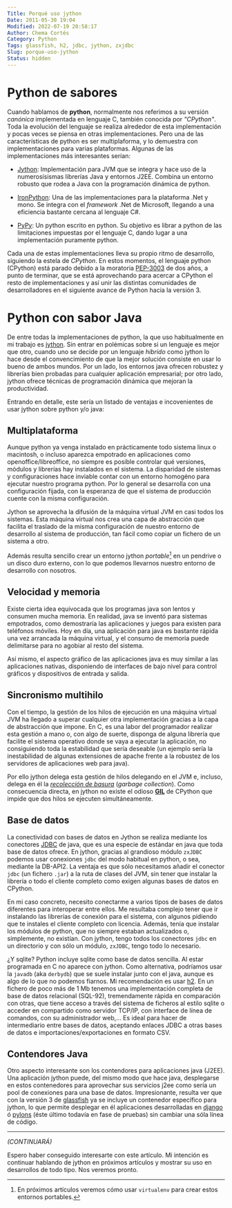 ```yaml
---
Title: Porqué uso jython
Date: 2011-05-30 19:04
Modified: 2022-07-19 20:58:17
Author: Chema Cortés
Category: Python
Tags: glassfish, h2, jdbc, jython, zxjdbc
Slug: porque-uso-jython
Status: hidden
---
```


# Python de sabores

Cuando hablamos de **python**, normalmente nos referimos a su versión _canónica_ implementada en lenguaje C, también conocida por _"CPython"_. Toda la evolución del lenguaje se realiza alrededor de esta implementación y pocas veces se piensa en otras implementaciones. Pero una de las características de python es ser multiplaforma, y lo demuestra con implementaciones para varias plataformas. Algunas de las implementaciones más interesantes serían:

- [Jython][]:
  Implementación para JVM que se integra y hace uso de la numerosísismas
  librerías Java y entornos J2EE. Combina un entorno robusto que rodea a Java con la programación dinámica de python.

- [IronPython][]:
  Una de las implementaciones para la plataforma .Net y mono. Se integra
  con el _framework_ .Net de Microsoft, llegando a una eficiencia bastante
  cercana al lenguaje C#.

- [PyPy][]:
  Un python escrito en python. Su objetivo es librar a python de las
  limitaciones impuestas por el lenguaje C, dando lugar a una implementación
  puramente python.

Cada una de estas implementaciones lleva su propio ritmo de desarrollo, siguiendo la estela de _CPython_. En estos momentos, el lenguaje python (CPython) está parado debido a la moratoria [PEP-3003][] de dos años, a punto de terminar, que se está aprovechando para acercar a CPython el resto de implementaciones y así unir las distintas comunidades de desarrolladores en el siguiente avance de Python hacia la versión 3.

[jython]: http://jython.org
[ironpython]: http://www.codeplex.com/Wiki/View.aspx?ProjectName=IronPython
[pypy]: http://www.python.org/dev/peps/pep-3146/#pypy
[pep-3003]: http://www.python.org/dev/peps/pep-3003/

# Python con sabor Java

De entre todas la implementaciones de python, la que uso habitualmente en mi trabajo es [jython][]. Sin entrar en polémicas sobre si un lenguaje es mejor que otro, cuando uno se decide por un lenguaje _híbrido_ como jython lo hace desde el convencimiento de que la mejor solución consiste en usar lo bueno de ambos mundos. Por un lado, los entornos java ofrecen robustez y librerías bien probadas para cualquier aplicación empresarial; por otro lado, jython ofrece técnicas de programación dinámica que mejoran la productividad.

Entrando en detalle, este sería un listado de ventajas e incovenientes de usar jython sobre python y/o java:

## Multiplataforma

Aunque python ya venga instalado en prácticamente todo sistema linux o macintosh, o incluso aparezca empotrado en aplicaciones como openoffice/libreoffice, no siempre es posible controlar qué versiones, módulos y librerías hay instalados en el sistema. La disparidad de sistemas y configuraciones hace inviable contar con un entorno homogéno para ejecutar nuestro programa python. Por lo general se desarrolla con una configuración fijada, con la esperanza de que el sistema de producción cuente con la misma configuración.

Jython se aprovecha la difusión de la máquina virtual JVM en casi todos los sistemas. Esta máquina virtual nos crea una capa de abstracción que facilita el traslado de la misma configuración de nuestro entorno de desarrollo al sistema de producción, tan fácil como copiar un fichero de un sistema a otro.

Además resulta sencillo crear un entorno jython _portable_[^1] en un pendrive o un disco duro externo, con lo que podemos llevarnos nuestro entorno de desarrollo con nosotros.

## Velocidad y memoria

Existe cierta idea equivocada que los programas java son lentos y consumen mucha memoria. En realidad, java se inventó para sistemas empotrados, como demostraría las aplicaciones y juegos para existen para teléfonos móviles. Hoy en día, una aplicación para java es bastante rápida una vez arrancada la máquina virtual, y el consumo de memoria puede delimitarse para no agobiar al resto del sistema.

Así mismo, el aspecto gráfico de las aplicaciones java es muy similar a las aplicaciones nativas, disponiendo de interfaces de bajo nivel para control gráficos y dispositivos de entrada y salida.

## Sincronismo multihilo

Con el tiempo, la gestión de los hilos de ejecución en una máquina virtual JVM ha llegado a superar cualquier otra implementación gracias a la capa de abstracción que impone. En C, es una labor del programador realizar esta gestión a mano o, con algo de suerte, disponga de alguna librería que facilite el sistema operativo donde se vaya a ejecutar la aplicación, no consiguiendo toda la estabilidad que sería deseable (un ejemplo sería la inestabilidad de algunas extensiones de apache frente a la robustez de los servidores de aplicaciones web para java).

Por ello jython delega esta gestión de hilos delegando en el JVM e, incluso, delega en él la _[recolección de basura][2]_ (_garbage collection_). Como consecuencia directa, en jython no existe el odioso **[GIL][]** de CPython que impide que dos hilos se ejecuten simultáneamente.

[2]: http://es.wikipedia.org/wiki/Recolecci%C3%B3n_de_basura
[gil]: http://en.wikipedia.org/wiki/Global_Interpreter_Lock

## Base de datos

La conectividad con bases de datos en Jython se realiza mediante los conectores [JDBC][] de java, que es una especie de estándar en java que toda base de datos ofrece. En jython, gracias al grandioso módulo `zxJDBC` podemos usar conexiones `jdbc` del modo habitual en python, o sea, mediante la DB-API2. La ventaja es que sólo necesitamos añadir el conector `jdbc` (un fichero `.jar`) a la ruta de clases del JVM, sin tener que instalar la librería o todo el cliente completo como exigen algunas bases de datos en CPython.

En mi caso concreto, necesito conectarme a varios tipos de bases de datos diferentes para interoperar entre ellos. Me resultaba complejo tener que ir instalando las librerías de conexión para el sistema, con algunos pidiendo que te instales el cliente completo con licencia. Además, tenía que instalar los módulos de python, que no siempre estaban actualizados o, simplemente, no existían. Con jython, tengo todos los conectores `jdbc` en un directorio y con sólo un módulo, `zxJDBC`, tengo todo lo necesario.

¿Y sqlite? Python incluye sqlite como base de datos sencilla. Al estar programada en C no aparece con jython. Como alternativa, podríamos usar la `javadb` (aka `derbydb`) que se suele instalar junto con el java, aunque es algo de lo que no podemos fiarnos. Mi recomendación es usar [h2][]. En un fichero de poco más de 1 Mb tenemos una implementación completa de base de datos relacional (SQL-92), tremendamente rápida en comparación con otras, que tiene acceso a través del sistema de ficheros al estilo sqlite o acceder en compartido como servidor TCP/IP, con interface de línea de comandos, con su administrador web,... Es ideal para hacer de intermediario entre bases de datos, aceptando enlaces JDBC a otras bases de datos e importaciones/exportaciones en formato CSV.

[jdbc]: http://es.wikipedia.org/wiki/JDBC
[h2]: http://h2database.com

## Contendores Java

Otro aspecto interesante son los contendores para aplicaciones java (J2EE). Una aplicación jython puede, del mismo modo que hace java, desplegarse en estos contenedores para aprovechar sus servicios j2ee como sería un pool de conexiones para una base de datos. Impresionante, resulta ver que con la versión 3 de [glassfish][] ya se incluye un contenedor específico para jython, lo que permite desplegar en él aplicaciones desarrolladas en [django][] ó [pylons][] (éste último todavía en fase de pruebas) sin cambiar una sóla línea de código.

[glassfish]: http://glassfish.java.net/
[django]: https://www.djangoproject.com/
[pylons]: http://pylonsproject.org/

---

_(CONTINUARÁ)_

Espero haber conseguido interesarte con este artículo. Mi intención es continuar hablando de jython en próximos artículos y mostrar su uso en desarrollos de todo tipo.
Nos veremos pronto.

[^1]: En próximos artículos veremos cómo usar `virtualenv` para crear estos entornos portables.
